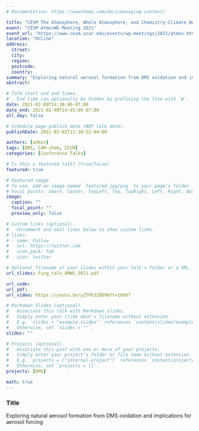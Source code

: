 ```yaml
---
# Documentation: https://wowchemy.com/docs/managing-content/

title: "CESM The Atmosphere, Whole Atmosphere, and Chemistry-Climate Working Group Meeting 2021"
event: "CESM AtmosWG Meeting 2021"
event_url: "https://www.cesm.ucar.edu/events/wg-meetings/2021/atmos.html"
location: "Online"
address:
  street:
  city:
  region:
  postcode:
  country:
summary: "Exploring natural aerosol formation from DMS oxidation and implications for aerosol forcing"
abstract:

# Talk start and end times.
#   End time can optionally be hidden by prefixing the line with `#`.
date: 2021-02-09T14:30:00-07:00
date_end: 2021-02-09T14:45:00-07:00
all_day: false

# Schedule page publish date (NOT talk date).
publishDate: 2021-02-02T12:30:52-04:00

authors: [admin]
tags: [DMS, CAM-chem, CESM]
categories: [Conference Talks]

# Is this a featured talk? (true/false)
featured: true

# Featured image
# To use, add an image named `featured.jpg/png` to your page's folder.
# Focal points: Smart, Center, TopLeft, Top, TopRight, Left, Right, BottomLeft, Bottom, BottomRight.
image:
  caption: ""
  focal_point: ""
  preview_only: false

# Custom links (optional).
#   Uncomment and edit lines below to show custom links.
# links:
# - name: Follow
#   url: https://twitter.com
#   icon_pack: fab
#   icon: twitter

# Optional filename of your slides within your talk's folder or a URL.
url_slides: Fung_talk_AMWG_2021.pdf

url_code:
url_pdf:
url_video: https://youtu.be/yZTPk3Z0D98?t=18667

# Markdown Slides (optional).
#   Associate this talk with Markdown slides.
#   Simply enter your slide deck's filename without extension.
#   E.g. `slides = "example-slides"` references `content/slides/example-slides.md`.
#   Otherwise, set `slides = ""`.
slides: ""

# Projects (optional).
#   Associate this post with one or more of your projects.
#   Simply enter your project's folder or file name without extension.
#   E.g. `projects = ["internal-project"]` references `content/project/deep-learning/index.md`.
#   Otherwise, set `projects = []`.
projects: [DMS]

math: true
---
```


### Title

Exploring natural aerosol formation from DMS oxidation and implications for aerosol forcing
